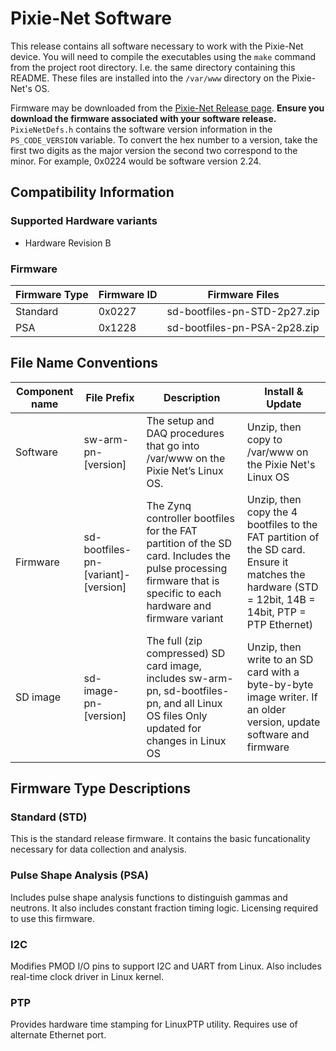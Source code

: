 # Pixie-Net Software

This release contains all software necessary to work with the Pixie-Net device. You 
will need to compile the executables using the `make` command from the project root 
directory. I.e. the same directory containing this README. These files are installed 
into the `/var/www` directory on the Pixie-Net's OS.

Firmware may be downloaded from the 
[Pixie-Net Release page](https://github.com/xiallc/Pixie-Net_Releases/releases). 
**Ensure you download the firmware associated with your software release.** 
`PixieNetDefs.h` contains the software version information in the `PS_CODE_VERSION` 
variable. To convert the hex number to a version, take the first two digits as the 
major version the second two correspond to the minor. For example, 0x0224 would be 
software version 2.24.

## Compatibility Information

### Supported Hardware variants
* Hardware Revision B

### Firmware
| Firmware Type | Firmware ID |	Firmware Files |
| --------------| ------------| -------------- |
| Standard | 0x0227 | sd-bootfiles-pn-STD-2p27.zip | 
| PSA | 0x1228 | sd-bootfiles-pn-PSA-2p28.zip | 

## File Name Conventions

| Component name | File Prefix | Description	| Install & Update |
| -------------- | ----------- | ------------ | ----------------- |
| Software | sw-arm-pn-[version] | The setup and DAQ procedures that go into /var/www on the Pixie Net’s Linux OS. |	Unzip, then copy to /var/www on the Pixie Net's Linux OS |
| Firmware | sd-bootfiles-pn-[variant]-[version]	| The Zynq controller bootfiles for the FAT partition of the SD card. Includes the pulse processing firmware that is specific to each hardware and firmware variant |	Unzip, then copy the 4 bootfiles to the FAT partition of the SD card. Ensure it matches the hardware (STD = 12bit, 14B = 14bit, PTP = PTP Ethernet) |
| SD image | sd-image-pn-[version] | The full (zip compressed) SD card image, includes sw-arm-pn, sd-bootfiles-pn, and all Linux OS files Only updated for changes in Linux OS |	Unzip, then write to an SD card with a byte-by-byte image writer. If an older version, update software and firmware |

## Firmware Type Descriptions

### Standard (STD)

This is the standard release firmware. It contains the basic funcationality necessary 
for data collection and analysis.

### Pulse Shape Analysis (PSA)

Includes pulse shape analysis functions to distinguish gammas and neutrons. It 
also includes constant fraction timing logic. Licensing required to use this firmware.

### I2C

Modifies PMOD I/O pins to support I2C and UART from Linux. Also includes real-time 
clock driver in Linux kernel.

### PTP

Provides hardware time stamping for LinuxPTP utility. Requires use of alternate 
Ethernet port.